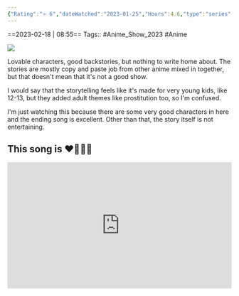 ```yaml
---
{"Rating":"⭐ 6","dateWatched":"2023-01-25","Hours":4.6,"type":"series","subType":"series","title":"Ningen Fushin no Boukensha-tachi ga Sekai wo Sukuu you desu","englishTitle":"Ningen Fushin: Adventurers Who Don't Believe in Humanity Will Save the World","year":2023,"dataSource":"MALAPI","url":"https://myanimelist.net/anime/49612/Ningen_Fushin_no_Boukensha-tachi_ga_Sekai_wo_Sukuu_you_desu","id":49612,"genres":["Action","Adventure","Fantasy"],"studios":["Geek Toys"],"episodes":12,"duration":"23 min per ep","onlineRating":6.74,"actors":null,"image":"https://cdn.myanimelist.net/images/anime/1446/131578.jpg","released":true,"streamingServices":["Crunchyroll","Aniplus TV","Bahamut Anime Crazy","Bilibili Global","CatchPlay","Laftel","MeWatch","Muse Asia","Sushiroll","iQIYI"],"airing":true,"airedFrom":"10/01/2023","airedTo":"01/01/1970","watched":false,"lastWatched":"","personalRating":0,"tags":["mediaDB/tv/series"],"dg-publish":true,"status":"🟢 watched","permalink":"/media-db/series/ningen-fushin-no-boukensha-tachi-ga-sekai-wo-sukuu-you-desu-2023/","dgPassFrontmatter":true,"noteIcon":"1","created":"2023-11-14T21:08:36.209+05:30","updated":"2023-12-19T11:58:33.605+05:30"}
---
```


==2023-02-18 | 08:55==
Tags:: #Anime_Show_2023 #Anime 

<img src="https://cdn.myanimelist.net/images/anime/1446/131578.jpg">

Lovable characters, good backstories, but nothing to write home about. The stories are mostly copy and paste job from other anime mixed in together, but that doesn't mean that it's not a good show.

I would say that the storytelling feels like it's made for very young kids, like 12-13, but they added adult themes like prostitution too, so I'm confused.

I'm just watching this because there are some very good characters in here and the ending song is excellent. Other than that, the story itself is not entertaining.

## This song is ❤️‍🔥👌🏻
<div style="position: relative; padding-bottom: 56.25%; /* 16:9 aspect ratio */">
  <iframe
    src="https://www.youtube.com/embed/5FIqAwUAVSs"
    style="position: absolute; top: 0; left: 0; width: 100%; height: 100%;"
    allow="autoplay; fullscreen"
    frameborder="0"
    scrolling="no"
  ></iframe>
</div>